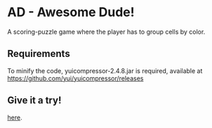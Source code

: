 # AD - Awesome Dude!

A scoring-puzzle game where the player has to group cells by color.

## Requirements

To minify the code, yuicompressor-2.4.8.jar is required, available at
https://github.com/yui/yuicompressor/releases

## Give it a try!

[here](http://padawin.github.io/AD).
